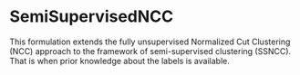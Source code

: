 # SemiSupervisedNCC
This formulation extends the fully unsupervised Normalized Cut Clustering (NCC) approach to the framework of semi-supervised clustering (SSNCC). That is when prior knowledge about the labels is available. 
